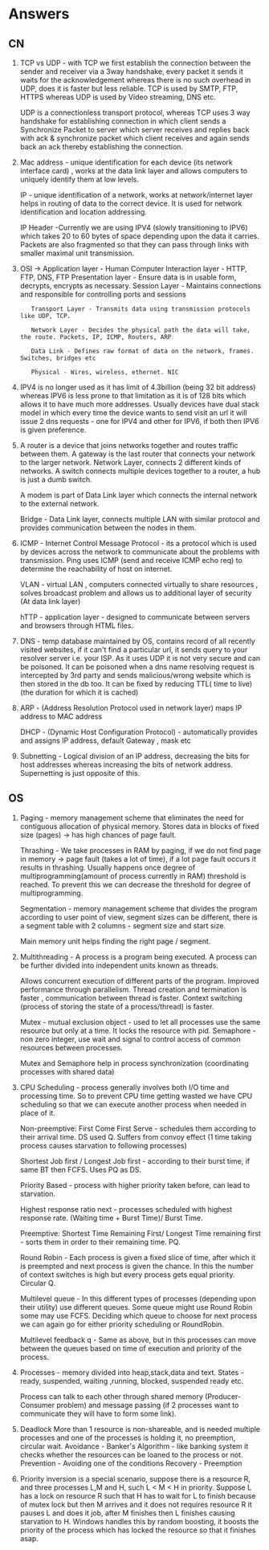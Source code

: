 # Answers

## CN

1. TCP vs UDP - with TCP we first establish the connection between the sender and receiver via a 3way handshake, every packet it sends it waits for the acknowledgement whereas there is no such overhead in UDP, does it is faster but less reliable. TCP is used by SMTP, FTP, HTTPS whereas UDP is used by Video streaming, DNS etc.

   UDP is a connectionless transport protocol, whereas TCP uses 3 way handshake for establishing connection in which client sends a Synchronize Packet to server which server receives and replies back with ack & synchronize packet which client receives and again sends back an ack thereby establishing the connection.

2. Mac address - unique identification for each device (its network interface card) , works at the data link layer and allows computers to   uniquely identify them at low levels.

   IP - unique identification of a network, works at network/internet layer helps in routing of data to the correct device. It is used for network identification and location addressing.

   IP Header -Currently we are using IPV4 (slowly transitioning to IPV6) which takes 20 to 60 bytes of space depending upon the data it carries. Packets are also fragmented so that they can pass through links with smaller maximal unit transmission.

3. OSI -> Application layer - Human Computer Interaction layer - HTTP, FTP, DNS, FTP
          Presentation layer - Ensure data is in usable form, decrypts, encrypts as necessary.
          Session Layer - Maintains connections and responsible for controlling ports and sessions

          Transport Layer - Transmits data using transmission protocols like UDP, TCP.

          Network Layer - Decides the physical path the data will take, the route. Packets, IP, ICMP, Routers, ARP

          Data Link - Defines raw format of data on the network, frames. Switches, bridges etc

          Physical - Wires, wireless, ethernet. NIC

4. IPV4 is no longer used as it has limit of 4.3billion (being 32 bit address) whereas IPV6 is less prone to that limitation as it is of 128 bits which allows it to have much more addresses. Usually devices have dual stack model in which every time the device wants to send visit an url it will issue 2 dns requests - one for IPV4 and other for IPV6, if both then IPV6 is given preference.

5. A router is a device that joins networks together and routes traffic between them.
    A gateway is the last router that connects your network to the larger network. Network Layer, connects 2 different kinds of networks.
    A switch connects multiple devices together to a router, a hub is just a dumb switch.

    A modem is part of Data Link layer which connects the internal network to the external network.

    Bridge - Data Link layer, connects multiple LAN with similar protocol and provides communication between the nodes in them.

6. ICMP - Internet Control Message Protocol - its a protocol which is used by devices across the network to communicate about the problems with transmission. Ping uses ICMP (send and receive ICMP echo req) to determine the reachability of host on internet.

   VLAN - virtual LAN , computers connected virtually to share resources , solves broadcast problem and allows us to additional layer of security (At data link layer)

   hTTP - application layer - designed to communicate between servers and browsers through HTML files.

7. DNS - temp database maintained by OS, contains record of all recently visited websites, if it can't find a particular url, it sends query to your resolver server i.e. your ISP. As it uses UDP it is not very secure and can be poisoned. It can be poisoned when a dns name resolving request is intercepted by 3rd party and sends malicious/wrong website which is then stored in the db too. It can be fixed by reducing TTL( time to live) (the duration for which it is cached)

8. ARP - (Address Resolution Protocol used in network layer) maps IP address to MAC address

   DHCP - (Dynamic Host Configuration Protocol) - automatically provides and assigns IP address, default Gateway , mask etc

9. Subnetting - Logical division of an IP address, decreasing the bits for host addresses whereas increasing the bits of network address. Supernetting is just opposite of this.

## OS

1. Paging - memory management scheme that eliminates the need for contiguous allocation of physical memory. Stores data in blocks of fixed size (pages) -> has high chances of page fault.

   Thrashing - We take processes in RAM by paging, if we do not find page in memory -> page fault (takes a lot of time), if a lot page fault occurs it results in thrashing. Usually happens once degree of multiprogramming(amount of process currently in RAM) threshold is reached. To prevent this we can decrease the threshold for degree of multiprogramming.

   Segmentation - memory management scheme that divides the program according to user point of view, segment sizes can be different, there is a segment table with 2 columns - segment size and start size.

   Main memory unit helps finding the right page / segment.

2. Multithreading - A process is a program being executed. A process can be further divided into independent units known as threads.

   Allows concurrent execution of different parts of the program. Improved performance through parallelism. Thread creation and termination is faster , communication between thread is faster. Context switching (process of storing the state of a process/thread) is faster.

   Mutex - mutual exclusion object - used to let all processes use the same resource but only at a time. It locks the resource with pid.
   Semaphore - non zero integer, use wait and signal to control access of common resources between processes.

   Mutex and Semaphore help in process synchronization (coordinating processes with shared data)

3. CPU Scheduling - process generally involves both I/O time and processing time. So to prevent CPU time getting wasted we have CPU scheduling so that we can execute another process when needed in place of it.

   Non-preemptive:
   First Come First Serve - schedules them according to their arrival time. DS used Q. Suffers from convoy effect (1 time taking process causes starvation to following processes)

   Shortest Job first / Longest Job first - according to their burst time, if same BT then FCFS. Uses PQ as DS.

   Priority Based - process with higher priority taken before, can lead to starvation.

   Highest response ratio next - processes scheduled with highest response rate. (Waiting time + Burst Time)/ Burst Time.

   Preemptive:
   Shortest Time Remaining First/ Longest Time remaining first - sorts them in order to their remaining time. PQ.

   Round Robin - Each process is given a fixed slice of time, after which it is preempted and next process is given the chance. In this the number of context switches is high but every process gets equal priority. Circular Q.

   Multilevel queue - In this different types of processes (depending upon their utility) use different queues. Some queue might use Round Robin some may use FCFS. Deciding which queue to choose for next process we can again go for either priority scheduling or RoundRobin.

   Multilevel feedback q - Same as above, but in this processes can move between the queues based on time of execution and priority of the process.

4. Processes - memory divided into heap,stack,data and text. States - ready, suspended, waiting ,running, blocked, suspended ready etc.

   Process can talk to each other through shared memory (Producer-Consumer problem) and message passing (if 2 processes want to communicate they will have to form some link).

5. Deadlock
   More than 1 resource is non-shareable, and is needed multiple processes and one of the processes is holding it, no preemption, circular wait.
   Avoidance - Banker's Algorithm - like banking system it checks whether the resources can be loaned to the process or not.
   Prevention - Avoiding one of the conditions
   Recovery - Preemption

6. Priority inversion is a special scenario, suppose there is a resource R, and three processes L,M and H, such L < M < H in priority. Suppose L has a lock on resource R such that H has to wait for L to finish because of mutex lock but then M arrives and it does not requires resource R it pauses L and does it job, after M finishes then L finishes causing starvation to H. Windows handles this by random boosting, it boosts the priority of the process which has locked the resource so that it finishes asap.
